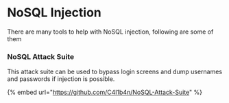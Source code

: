 # NoSQL Injection

There are many tools to help with NoSQL injection, following are some of them

### NoSQL Attack Suite

This attack suite can be used to bypass login screens and dump usernames and passwords if injection is possible.

{% embed url="https://github.com/C4l1b4n/NoSQL-Attack-Suite" %}
